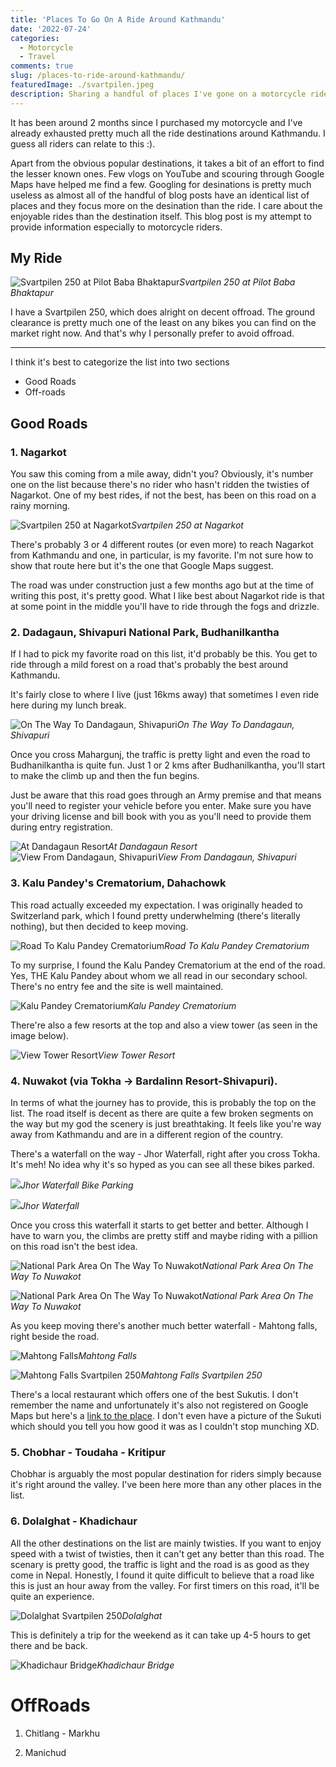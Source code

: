 ```yaml
---
title: 'Places To Go On A Ride Around Kathmandu'
date: '2022-07-24'
categories:
  - Motorcycle
  - Travel
comments: true
slug: /places-to-ride-around-kathmandu/
featuredImage: ./svartpilen.jpeg
description: Sharing a handful of places I've gone on a motorcycle ride around Kathmandu.
---
```


It has been around 2 months since I purchased my motorcycle and I've already exhausted pretty much all the ride destinations around Kathmandu. I guess all riders can relate to this :).

Apart from the obvious popular destinations, it takes a bit of an effort to find the lesser known ones. Few vlogs on YouTube and scouring through Google Maps have helped me find a few. Googling for desinations is pretty much useless as almost all of the handful of blog posts have an identical list of places and they focus more on the desination than the ride. I care about the enjoyable rides than the destination itself. This blog post is my attempt to provide information especially to motorcycle riders.

## My Ride

![Svartpilen 250 at Pilot Baba Bhaktapur](./svartpilen-pilot-baba-bhaktapur.jpeg)_Svartpilen 250 at Pilot Baba Bhaktapur_

I have a Svartpilen 250, which does alright on decent offroad. The ground clearance is pretty much one of the least on any bikes you can find on the market right now. And that's why I personally prefer to avoid offroad.

---

I think it's best to categorize the list into two sections

- Good Roads
- Off-roads

## Good Roads

### 1. Nagarkot

You saw this coming from a mile away, didn't you? Obviously, it's number one on the list because there's no rider who hasn't ridden the twisties of Nagarkot. One of my best rides, if not the best, has been on this road on a rainy morning.

![Svartpilen 250 at Nagarkot](./svartpilen-250-nagarkot.jpeg)_Svartpilen 250 at Nagarkot_

There's probably 3 or 4 different routes (or even more) to reach Nagarkot from Kathmandu and one, in particular, is my favorite. I'm not sure how to show that route here but it's the one that Google Maps suggest.

The road was under construction just a few months ago but at the time of writing this post, it's pretty good. What I like best about Nagarkot ride is that at some point in the middle you'll have to ride through the fogs and drizzle.

### 2. Dadagaun, Shivapuri National Park, Budhanilkantha

If I had to pick my favorite road on this list, it'd probably be this. You get to ride through a mild forest on a road that's probably the best around Kathmandu.

It's fairly close to where I live (just 16kms away) that sometimes I even ride here during my lunch break.

![On The Way To Dandagaun, Shivapuri](./svartpilen-250-dandagaun-shivapuri.jpeg)_On The Way To Dandagaun, Shivapuri_

Once you cross Mahargunj, the traffic is pretty light and even the road to Budhanilkantha is quite fun. Just 1 or 2 kms after Budhanilkantha, you'll start to make the climb up and then the fun begins.

Just be aware that this road goes through an Army premise and that means you'll need to register your vehicle before you enter. Make sure you have your driving license and bill book with you as you'll need to provide them during entry registration.

![At Dandagaun Resort](./svartpilen-250-dandagaun-shivapuri-02.jpeg)_At Dandagaun Resort_
![View From Dandagaun, Shivapuri](./svartpilen-250-dandagaun-shivapuri-03.jpeg)_View From Dandagaun, Shivapuri_

### 3. Kalu Pandey's Crematorium, Dahachowk

This road actually exceeded my expectation. I was originally headed to Switzerland park, which I found pretty underwhelming (there's literally nothing), but then decided to keep moving.

![Road To Kalu Pandey Crematorium](./road-to-kalu-pandey-crematorium.jpeg)_Road To Kalu Pandey Crematorium_

To my surprise, I found the Kalu Pandey Crematorium at the end of the road. Yes, THE Kalu Pandey about whom we all read in our secondary school. There's no entry fee and the site is well maintained.

![Kalu Pandey Crematorium](./kalu-pandey-crematiorium.jpg)_Kalu Pandey Crematorium_

There're also a few resorts at the top and also a view tower (as seen in the image below).

![View Tower Resort](./view-tower-resort.jpg)_View Tower Resort_

### 4. Nuwakot (via Tokha -> Bardalinn Resort-Shivapuri).

In terms of what the journey has to provide, this is probably the top on the list. The road itself is decent as there are quite a few broken segments on the way but my god the scenery is just breathtaking. It feels like you're way away from Kathmandu and are in a different region of the country.

There's a waterfall on the way - Jhor Waterfall, right after you cross Tokha. It's meh! No idea why it's so hyped as you can see all these bikes parked.

![](./jhor-waterfall-bike-queue.jpg)_Jhor Waterfall Bike Parking_

![](./jhor-waterfall.jpg)_Jhor Waterfall_

Once you cross this waterfall it starts to get better and better. Although I have to warn you, the climbs are pretty stiff and maybe riding with a pillion on this road isn't the best idea.

![National Park Area On The Way To Nuwakot](./svartpilen-250-national-park-aditya-thebe.jpeg)_National Park Area On The Way To Nuwakot_

![National Park Area On The Way To Nuwakot](./svartpilen-250-national-park-area.jpeg)_National Park Area On The Way To Nuwakot_

As you keep moving there's another much better waterfall - Mahtong falls, right beside the road.

![Mahtong Falls](./waterfall-nuwakot.jpeg)_Mahtong Falls_

![Mahtong Falls Svartpilen 250](./waterfall-nuwakot-svartpilen-250.jpeg)_Mahtong Falls Svartpilen 250_

There's a local restaurant which offers one of the best Sukutis. I don't remember the name and unfortunately it's also not registered on Google Maps but here's a [link to the place](https://goo.gl/maps/XVYSnpcETLYi2Znz6). I don't even have a picture of the Sukuti which should you tell you how good it was as I couldn't stop munching XD.

### 5. Chobhar - Toudaha - Kritipur

Chobhar is arguably the most popular destination for riders simply because it's right around the valley. I've been here more than any other places in the list.

### 6. Dolalghat - Khadichaur

All the other destinations on the list are mainly twisties. If you want to enjoy speed with a twist of twisties, then it can't get any better than this road. The scenary is pretty good, the traffic is light and the road is as good as they come in Nepal. Honestly, I found it quite difficult to believe that a road like this is just an hour away from the valley. For first timers on this road, it'll be quite an experience.

![Dolalghat Svartpilen 250](./dolalghat-svartpilen-250.jpeg)_Dolalghat_

This is definitely a trip for the weekend as it can take up 4-5 hours to get there and be back.

![Khadichaur Bridge](./khadichaur-bridge.jpeg)_Khadichaur Bridge_

# OffRoads

1. Chitlang - Markhu

2. Manichud
